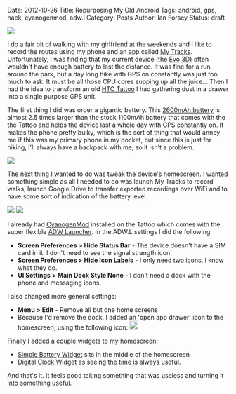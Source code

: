 Date: 2012-10-26
Title: Repurposing My Old Android
Tags: android, gps, hack, cyanogenmod, adw.l
Category: Posts
Author: Ian Forsey
Status: draft

<div class="central-section">
    <img src="https://lh4.googleusercontent.com/-P3XGy9cqmac/UIv_ViCW0KI/AAAAAAAACn0/lGmHqOHfL_4/s800/DSC_0046.JPG" />
</div>

I do a fair bit of walking with my girlfriend at the weekends and I like to record the routes using my phone and an app called [My Tracks](http://www.google.com/mobile/mytracks/). Unfortunately, I was finding that my current device (the [Evo 3D](http://en.wikipedia.org/wiki/HTC_Evo_3D)) often wouldn't have enough battery to last the distance. It was fine for a run around the park, but a day long hike with GPS on constantly was just too much to ask. It must be all those CPU cores supping up all the juice... Then I had the idea to transform an old [HTC Tattoo](http://en.wikipedia.org/wiki/HTC_Tattoo) I had gathering dust in a drawer into a single purpose GPS unit. 

The first thing I did was order a gigantic battery. This [2600mAh battery](http://www.amazon.co.uk/gp/product/B004W1J0CW/ref=oh_details_o02_s00_i00) is almost 2.5 times larger than the stock 1100mAh battery that comes with the the Tattoo and helps the device last a whole day with GPS constantly on. It makes the phone pretty bulky, which is the sort of thing that would annoy me if this was my primary phone in my pocket, but since this is just for hiking, I'll always have a backpack with me, so it isn't a problem.

<div class="central-section">
    <img src="https://lh5.googleusercontent.com/-cAjAKFtOv54/UIv_snGv6tI/AAAAAAAACno/TGNRYy9dsPE/s800/DSC_0058.JPG" />
</div>

The next thing I wanted to do was tweak the device's homescreen. I wanted something simple as all I needed to do was launch My Tracks to record walks, launch Google Drive to transfer exported recordings over WiFi and to have some sort of indication of the battery level. 

<div class="central-section">
    <img src="https://lh3.googleusercontent.com/-ZKxfWMj2ucc/UIhYTsxQI5I/AAAAAAAACm4/sgNH0Hz6Cnw/s320/ScreenShot.png" />
    <img src="https://lh5.googleusercontent.com/-XbwHTCnmEQI/UIhYT5_lP5I/AAAAAAAACm8/uB64SeimZwE/s320/ScreenShot%2520%25281%2529.png" />
</div>

I already had [CyanogenMod](http://www.cyanogenmod.com) installed on the Tattoo which comes with the super flexible [ADW Launcher](https://play.google.com/store/apps/details?id=org.adw.launcher&hl=en). In the ADW.L settings I did the following:

 * **Screen Preferences > Hide Status Bar** - The device doesn't have a SIM card in it. I don't need to see the signal strength icon.
 * **Screen Preferences > Hide Icon Labels** - I only need two icons. I know what they do.
 * **UI Settings > Main Dock Style None** - I don't need a dock with the phone and messaging icons.

I also changed more general settings:

 * **Menu > Edit** - Remove all but one home screens
 * Because I'd remove the dock, I added an 'open app drawer' icon to the homescreen, using the following icon: <img src="https://lh5.googleusercontent.com/-iEcJuj82usI/UIhkmT1vRXI/AAAAAAAACnQ/ZsUPANvmjDM/s128/1926603215.jpg" width="20" height="20" />

Finally I added a couple widgets to my homescreen:

 * [Simple Battery Widget](https://play.google.com/store/apps/details?id=at.dsteiner.android.simplebatterywidget&feature=search_result#?t=W251bGwsMSwxLDEsImF0LmRzdGVpbmVyLmFuZHJvaWQuc2ltcGxlYmF0dGVyeXdpZGdldCJd) sits in the middle of the homescreen
 * [Digital Clock Widget](https://play.google.com/store/apps/details?id=com.maize.digitalClock&feature=search_result#?t=W251bGwsMSwxLDEsImNvbS5tYWl6ZS5kaWdpdGFsQ2xvY2siXQ..) as seeing the time is always useful.

And that's it. It feels good taking something that was useless and turning it into something useful.
